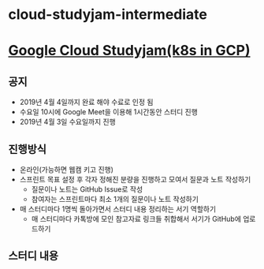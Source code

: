 # cloud-studyjam-intermediate
# [Google Cloud Studyjam(k8s in GCP)](https://www.coursera.org/programs/kr-cloud-dev-edu-uji5s)

## 공지

- 2019년 4월 4일까지 완료 해야 수료로 인정 됨
- 수요일 10시에 Google Meet을 이용해 1시간동안 스터디 진행
- 2019년 4월 3일 수요일까지 진행

## 진행방식

- 온라인(가능하면 웹캠 키고 진행)
- 스프린트 목표 설정 후 각자 정해진 분량을 진행하고 모여서 질문과 노트 작성하기
  - 질문이나 노트는 GitHub Issue로 작성
  - 참여자는 스프린트마다 최소 1개의 질문이나 노트 작성하기
- 매 스터디마다 1명씩 돌아가면서 스터디 내용 정리하는 서기 역할하기
  - 매 스터디마다 카톡방에 모인 참고자료 링크들 취합해서 서기가 GitHub에 업로드하기

## 스터디 내용
